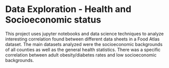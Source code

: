 # Data Exploration - Health and Socioeconomic status
This project uses jupyter notebooks and data science techniques to analyze interesting correlation found between different data sheets in a Food Atlas dataset. The main datasets analyzed were the socioeconomic backgrounds of all counties as well as the general health statistics. There was a specific correlation between adult obesity/diabetes rates and low socioeconomic backgrounds.
